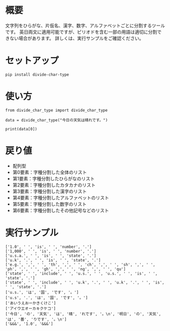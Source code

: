 # 概要

文字列をひらがな、片仮名、漢字、数字、アルファベットごとに分割するツールです。
英日両文に適用可能ですが、ピリオドを含む一部の用語は適切に分割できない場合があります。
詳しくは、実行サンプルをご確認ください。


# セットアップ

```
pip install divide-char-type
```


# 使い方

```
from divide_char_type import divide_char_type

data = divide_char_type("今日の天気は晴れです。")

print(data[0])
```


# 戻り値

- 配列型
 - 第0要素：字種分割した全体のリスト
 - 第1要素：字種分割したひらがなのリスト
 - 第2要素：字種分割したカタカナのリスト
 - 第3要素：字種分割した漢字のリスト
 - 第4要素：字種分割したアルファベットのリスト
 - 第5要素：字種分割した数字のリスト
 - 第6要素：字種分割したその他記号などのリスト


# 実行サンプル

```
['1.0', ' ', 'is', ' ', 'number', '.']
['1,000', ' ', 'is', ' ', 'number', '.']
['u.s.a.', ' ', 'is', ' ', 'state', '.']
['u.k', '.', ' ', 'is', ' ', 'state', '.']
['e.g.', ',', ' ', 'th', ',', ' ', 'ch', ',', ' ', 'sh', ',', ' ', 'ph', ',', ' ', 'gh', ',', ' ', 'ng', ',', ' ', 'qu']
['state', ' ', 'include', ' ', 'u.s.', ' ', 'u.s.', ' ', 'is', ' ', 'state', '.']
['state', ' ', 'include', ' ', 'u.k', '.', ' ', 'u.k', '.', ' ', 'is', ' ', 'state', '.']
['u.s.', 'は', '国', 'です', '。']
['u.s', '.', 'は', '国', 'です', '。']
['あいうえおーかきくけこ']
['アイウエオーカキクケコ']
['今日', 'の', '天気', 'は', '晴', 'れです', '。\n', '明日', 'の', '天気', 'は', '曇', 'りです', '。\n']
['&&&', '1.0', '&&&']
```
